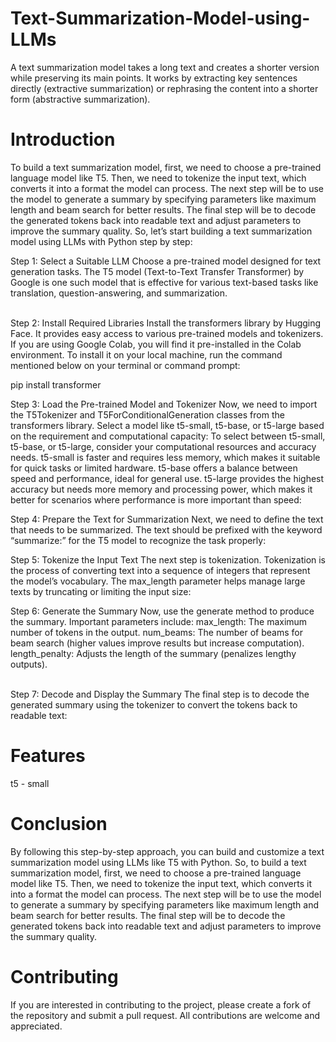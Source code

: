 # Text-Summarization-Model-using-LLMs
A text summarization model takes a long text and creates a shorter version while preserving its main points. It works by extracting key sentences directly (extractive summarization) or rephrasing the content into a shorter form (abstractive summarization). 
# Introduction
To build a text summarization model, first, we need to choose a pre-trained language model like T5. Then, we need to tokenize the input text, which converts it into a format the model can process. The next step will be to use the model to generate a summary by specifying parameters like maximum length and beam search for better results. The final step will be to decode the generated tokens back into readable text and adjust parameters to improve the summary quality. So, let’s start building a text summarization model using LLMs with Python step by step:

Step 1: Select a Suitable LLM
Choose a pre-trained model designed for text generation tasks. The T5 model (Text-to-Text Transfer Transformer) by Google is one such model that is effective for various text-based tasks like translation, question-answering, and summarization.

<br>
Step 2: Install Required Libraries
Install the transformers library by Hugging Face. It provides easy access to various pre-trained models and tokenizers. If you are using Google Colab, you will find it pre-installed in the Colab environment. To install it on your local machine, run the command mentioned below on your terminal or command prompt:

pip install transformer
<br>

Step 3: Load the Pre-trained Model and Tokenizer
Now, we need to import the T5Tokenizer and T5ForConditionalGeneration classes from the transformers library. Select a model like t5-small, t5-base, or t5-large based on the requirement and computational capacity:
To select between t5-small, t5-base, or t5-large, consider your computational resources and accuracy needs. t5-small is faster and requires less memory, which makes it suitable for quick tasks or limited hardware. t5-base offers a balance between speed and performance, ideal for general use. t5-large provides the highest accuracy but needs more memory and processing power, which makes it better for scenarios where performance is more important than speed:

Step 4: Prepare the Text for Summarization
Next, we need to define the text that needs to be summarized. The text should be prefixed with the keyword “summarize:” for the T5 model to recognize the task properly:

Step 5: Tokenize the Input Text
The next step is tokenization. Tokenization is the process of converting text into a sequence of integers that represent the model’s vocabulary. The max_length parameter helps manage large texts by truncating or limiting the input size:

Step 6: Generate the Summary
Now, use the generate method to produce the summary. Important parameters include:
max_length: The maximum number of tokens in the output.
num_beams: The number of beams for beam search (higher values improve results but increase computation).
length_penalty: Adjusts the length of the summary (penalizes lengthy outputs).

<br>
Step 7: Decode and Display the Summary
The final step is to decode the generated summary using the tokenizer to convert the tokens back to readable text:

# Features
t5 - small

# Conclusion
By following this step-by-step approach, you can build and customize a text summarization model using LLMs like T5 with Python. So, to build a text summarization model, first, we need to choose a pre-trained language model like T5. Then, we need to tokenize the input text, which converts it into a format the model can process. The next step will be to use the model to generate a summary by specifying parameters like maximum length and beam search for better results. The final step will be to decode the generated tokens back into readable text and adjust parameters to improve the summary quality.

# Contributing
If you are interested in contributing to the project, please create a fork of the repository and submit a pull request. All contributions are welcome and appreciated.



